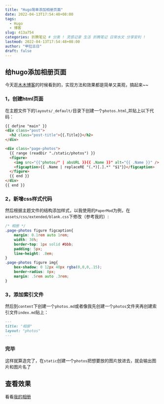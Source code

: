 ```yaml
---
title: "Hugo简单添加相册页面"
date: 2022-04-13T17:54:48+08:00
tags:
  - Hugo
  - 博客
slug: 413a754
categories: 折腾笔记 # 分类 ! 灵感记录 生活 折腾笔记 日常水文 分享安利 !
lastmod: 2022-04-13T17:54:48+08:00
author: "甲拉古日"
draft: false
---
```


## 给hugo添加相册页面

今天逛[木木博客](//immmmm.com)的时候看到的，实现方法和效果都是简单又美观，搞起来~~

### 1，创建html页面

在主题文件下的`layouts/_default/`目录下创建一个`photos.html`,并贴上以下代码：

```html
{{ define "main" }}
<div class="post">
  <h2 class="post-title">{{.Title}}</h2>
</div>

<div class="page-photos">
  {{ range (readDir "./static/photos") }}
  <figure>
    <img src="{{"photos/" | absURL }}{{ .Name }}" alt="{{ .Name }}" />
    <figcaption>{{ .Name | replaceRE "(.*)[.].*" "$1"}}</figcaption>
  </figure>
  {{ end }}
</div>
{{ end }}
```

### 2，新增css样式代码

然后根据主题文件的结构添加样式，以我使用的`PaperMod`为例，在`assets/css/extended/blank.css`下修改（参考我的）:

```css
/* 相册 */
.page-photos figure figcaption{
    margin: 0.1rem auto 1rem;
    width: 36%;
    border-top: 1px solid #bbb;
    padding: 5px;
    line-height: .8em;
}
.page-photos figure img{
    box-shadow: 0 12px 40px rgba(0,0,0,.15);
    border-radius: 8px;
    margin: .5rem auto .3rem;
}

```

### 3，添加索引文件

然后到`content`下创建一个`photos.md`或者像我先创建一个`photos`文件夹再创建索引文件`index.md`贴上：

```markdown
---
title: "相册"
layout: "photos"
---
```

### 完毕

这样就算造完了，在`static`创建一个`photos`把想要放的图片放进去，就会输出图片和图片名了

## 查看效果

看看[我的相册](/photos/)
